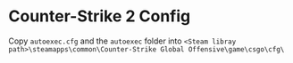 # Counter-Strike 2 Config
Copy `autoexec.cfg` and the `autoexec` folder into `<Steam libray path>\steamapps\common\Counter-Strike Global Offensive\game\csgo\cfg\`
